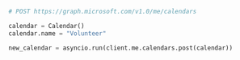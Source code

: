 <!-- markdownlint-disable MD041 -->

```python
# POST https://graph.microsoft.com/v1.0/me/calendars

calendar = Calendar()
calendar.name = "Volunteer"

new_calendar = asyncio.run(client.me.calendars.post(calendar))
```
